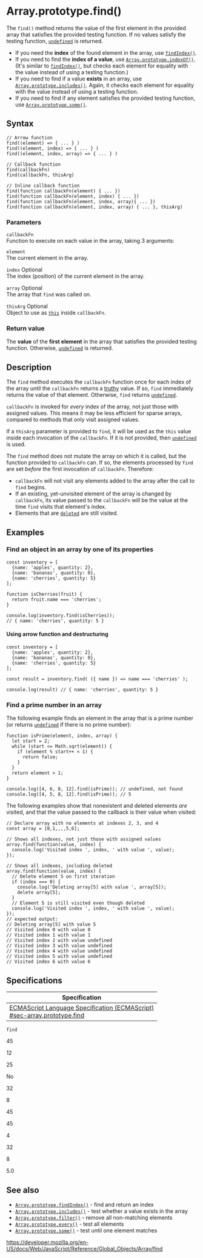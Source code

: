 # Array.prototype.find()

The `find()` method returns the value of the first element in the provided array that satisfies the provided testing function. If no values satisfy the testing function, [`undefined`](../undefined) is returned.

-   If you need the **index** of the found element in the array, use [`findIndex()`](findindex).
-   If you need to find the **index of a value**, use [`Array.prototype.indexOf()`](indexof). (It's similar to [`findIndex()`](findindex), but checks each element for equality with the value instead of using a testing function.)
-   If you need to find if a value **exists** in an array, use [`Array.prototype.includes()`](includes). Again, it checks each element for equality with the value instead of using a testing function.
-   If you need to find if any element satisfies the provided testing function, use [`Array.prototype.some()`](some).

## Syntax

    // Arrow function
    find((element) => { ... } )
    find((element, index) => { ... } )
    find((element, index, array) => { ... } )

    // Callback function
    find(callbackFn)
    find(callbackFn, thisArg)

    // Inline callback function
    find(function callbackFn(element) { ... })
    find(function callbackFn(element, index) { ... })
    find(function callbackFn(element, index, array){ ... })
    find(function callbackFn(element, index, array) { ... }, thisArg)

### Parameters

`callbackFn`  
Function to execute on each value in the array, taking 3 arguments:

`element`  
The current element in the array.

`index` <span class="badge inline optional">Optional</span>  
The index (position) of the current element in the array.

`array` <span class="badge inline optional">Optional</span>  
The array that `find` was called on.

`thisArg` <span class="badge inline optional">Optional</span>  
Object to use as [`this`](../../operators/this) inside `callbackFn`.

### Return value

The **value** of the **first element** in the array that satisfies the provided testing function. Otherwise, [`undefined`](../undefined) is returned.

## Description

The `find` method executes the `callbackFn` function once for each index of the array until the `callbackFn` returns a [truthy](https://developer.mozilla.org/en-US/docs/Glossary/Truthy) value. If so, `find` immediately returns the value of that element. Otherwise, `find` returns [`undefined`](../undefined).

`callbackFn` is invoked for _every_ index of the array, not just those with assigned values. This means it may be less efficient for sparse arrays, compared to methods that only visit assigned values.

If a `thisArg` parameter is provided to `find`, it will be used as the `this` value inside each invocation of the `callbackFn`. If it is not provided, then [`undefined`](../undefined) is used.

The `find` method does not mutate the array on which it is called, but the function provided to `callbackFn` can. If so, the elements processed by `find` are set _before_ the first invocation of `callbackFn`. Therefore:

-   `callbackFn` will not visit any elements added to the array after the call to `find` begins.
-   If an existing, yet-unvisited element of the array is changed by `callbackFn`, its value passed to the `callbackFn` will be the value at the time `find` visits that element's index.
-   Elements that are [`deleted`](../../operators/delete) are still visited.

## Examples

### Find an object in an array by one of its properties

    const inventory = [
      {name: 'apples', quantity: 2},
      {name: 'bananas', quantity: 0},
      {name: 'cherries', quantity: 5}
    ];

    function isCherries(fruit) {
      return fruit.name === 'cherries';
    }

    console.log(inventory.find(isCherries));
    // { name: 'cherries', quantity: 5 }

#### Using arrow function and destructuring

    const inventory = [
      {name: 'apples', quantity: 2},
      {name: 'bananas', quantity: 0},
      {name: 'cherries', quantity: 5}
    ];

    const result = inventory.find( ({ name }) => name === 'cherries' );

    console.log(result) // { name: 'cherries', quantity: 5 }

### Find a prime number in an array

The following example finds an element in the array that is a prime number (or returns [`undefined`](../undefined) if there is no prime number):

    function isPrime(element, index, array) {
      let start = 2;
      while (start <= Math.sqrt(element)) {
        if (element % start++ < 1) {
          return false;
        }
      }
      return element > 1;
    }

    console.log([4, 6, 8, 12].find(isPrime)); // undefined, not found
    console.log([4, 5, 8, 12].find(isPrime)); // 5

The following examples show that nonexistent and deleted elements _are_ visited, and that the value passed to the callback is their value when visited:

    // Declare array with no elements at indexes 2, 3, and 4
    const array = [0,1,,,,5,6];

    // Shows all indexes, not just those with assigned values
    array.find(function(value, index) {
      console.log('Visited index ', index, ' with value ', value);
    });

    // Shows all indexes, including deleted
    array.find(function(value, index) {
      // Delete element 5 on first iteration
      if (index === 0) {
        console.log('Deleting array[5] with value ', array[5]);
        delete array[5];
      }
      // Element 5 is still visited even though deleted
      console.log('Visited index ', index, ' with value ', value);
    });
    // expected output:
    // Deleting array[5] with value 5
    // Visited index 0 with value 0
    // Visited index 1 with value 1
    // Visited index 2 with value undefined
    // Visited index 3 with value undefined
    // Visited index 4 with value undefined
    // Visited index 5 with value undefined
    // Visited index 6 with value 6

## Specifications

<table><thead><tr class="header"><th>Specification</th></tr></thead><tbody><tr class="odd"><td><a href="https://tc39.es/ecma262/#sec-array.prototype.find">ECMAScript Language Specification (ECMAScript)<br />
<span class="small">#sec-array.prototype.find</span></a></td></tr></tbody></table>

`find`

45

12

25

No

32

8

45

45

4

32

8

5.0

## See also

-   [`Array.prototype.findIndex()`](findindex) - find and return an index
-   [`Array.prototype.includes()`](includes) - test whether a value exists in the array
-   [`Array.prototype.filter()`](filter) - remove all non-matching elements
-   [`Array.prototype.every()`](every) - test all elements
-   [`Array.prototype.some()`](some) - test until one element matches

<a href="https://developer.mozilla.org/en-US/docs/Web/JavaScript/Reference/Global_Objects/Array/find" class="_attribution-link">https://developer.mozilla.org/en-US/docs/Web/JavaScript/Reference/Global_Objects/Array/find</a>
